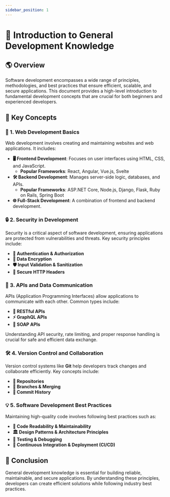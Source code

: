 ```yaml
---
sidebar_position: 1
---
```


# 🚀 Introduction to General Development Knowledge

## 🌎 Overview

Software development encompasses a wide range of principles, methodologies, and best practices that ensure efficient, scalable, and secure applications. This document provides a high-level introduction to fundamental development concepts that are crucial for both beginners and experienced developers.

## 🔑 Key Concepts

### 🎨 1. Web Development Basics

Web development involves creating and maintaining websites and web applications. It includes:

- **🖥️ Frontend Development**: Focuses on user interfaces using HTML, CSS, and JavaScript.
  - **Popular Frameworks**: React, Angular, Vue.js, Svelte
- **🛠️ Backend Development**: Manages server-side logic, databases, and APIs.
  - **Popular Frameworks**: ASP.NET Core, Node.js, Django, Flask, Ruby on Rails, Spring Boot
- **🌐 Full-Stack Development**: A combination of frontend and backend development.

### 🔒 2. Security in Development

Security is a critical aspect of software development, ensuring applications are protected from vulnerabilities and threats. Key security principles include:

- **🔑 Authentication & Authorization**
- **🔐 Data Encryption**
- **🛡️ Input Validation & Sanitization**
- **📜 Secure HTTP Headers**

### 🔄 3. APIs and Data Communication

APIs (Application Programming Interfaces) allow applications to communicate with each other. Common types include:

- **📡 RESTful APIs**
- **⚡ GraphQL APIs**
- **📨 SOAP APIs**

Understanding API security, rate limiting, and proper response handling is crucial for safe and efficient data exchange.

### 🛠️ 4. Version Control and Collaboration

Version control systems like **Git** help developers track changes and collaborate efficiently. Key concepts include:

- **📁 Repositories**
- **🌿 Branches & Merging**
- **📜 Commit History**

### 💡 5. Software Development Best Practices

Maintaining high-quality code involves following best practices such as:

- **📖 Code Readability & Maintainability**
- **🏛️ Design Patterns & Architecture Principles**
- **🧪 Testing & Debugging**
- **🚀 Continuous Integration & Deployment (CI/CD)**

## 🎯 Conclusion

General development knowledge is essential for building reliable, maintainable, and secure applications. By understanding these principles, developers can create efficient solutions while following industry best practices.
